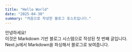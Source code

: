 ```yaml
---
title: "Hello World"
date: "2025-04-30"
summary: "처음으로 작성한 블로그 포스트입니다."
---
```


안녕하세요!  
이것은 Markdown 기반 블로그 시스템으로 작성된 첫 번째 글입니다.  
Next.js에서 Markdown을 파싱해서 블로그로 보여줍니다.